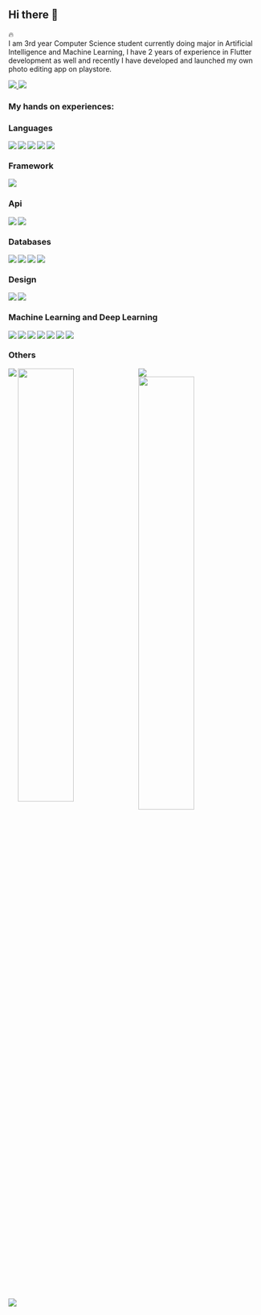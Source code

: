 ## Hi there 👋

🔥<br/>
I am 3rd year Computer Science student currently doing major in Artificial Intelligence and Machine Learning, I have 2 years of experience in Flutter development    as well and recently I have developed and launched my own photo editing app on playstore. 

  <a href="https://play.google.com/store/apps/details?id=com.ripplapps.afterclicks">
<img src="https://img.shields.io/badge/Google_Play-414141?style=for-the-badge&logo=google-play&logoColor=white"/>
<a/>
  
  <a href="www.linkedin.com/in/itsanandsingh">
<img src="https://img.shields.io/badge/linkedin-%230077B5.svg?style=for-the-badge&logo=linkedin&logoColor=white"/>
<a/>

### My hands on experiences:

### Languages
<img align="left" src="https://img.shields.io/badge/c-%2300599C.svg?style=for-the-badge&logo=c&logoColor=white"/>
<img align="left" src="https://img.shields.io/badge/c++-%2300599C.svg?style=for-the-badge&logo=c%2B%2B&logoColor=white"/>
<img align="left"  src="https://img.shields.io/badge/dart-%230175C2.svg?style=for-the-badge&logo=dart&logoColor=white"/>
<img align="left" src="https://img.shields.io/badge/java-%23ED8B00.svg?style=for-the-badge&logo=java&logoColor=white"/>
<img src="https://img.shields.io/badge/python-3670A0?style=for-the-badge&logo=python&logoColor=ffdd54"/>

### Framework

<img src="https://img.shields.io/badge/Flutter-%2302569B.svg?style=for-the-badge&logo=Flutter&logoColor=white"/>


### Api

<img align="left" src="https://img.shields.io/badge/-GraphQL-E10098?style=for-the-badge&logo=graphql&logoColor=white"/>
<img src="https://img.shields.io/badge/-REST API-080000?style=for-the-badge&logoColor=white"/>



### Databases

<img align="left" src="https://img.shields.io/badge/sqlite-%2307405e.svg?style=for-the-badge&logo=sqlite&logoColor=white"/>
<img align="left" src="https://img.shields.io/badge/mysql-%2300f.svg?style=for-the-badge&logo=mysql&logoColor=white"/>
<img align="left" src="https://img.shields.io/badge/Amazon%20DynamoDB-4053D6?style=for-the-badge&logo=Amazon%20DynamoDB&logoColor=white"/>
<img src="https://img.shields.io/badge/firebase-%23039BE5.svg?style=for-the-badge&logo=firebase"/>

### Design
<img align="left" src="https://img.shields.io/badge/Adobe%20XD-470137?style=for-the-badge&logo=Adobe%20XD&logoColor=#FF61F6"/>
<img  src="https://img.shields.io/badge/figma-%23F24E1E.svg?style=for-the-badge&logo=figma&logoColor=white"/>

### Machine Learning and Deep Learning
<img align="left" src="https://img.shields.io/badge/Keras-%23D00000.svg?style=for-the-badge&logo=Keras&logoColor=white)"/>
<img align="left" src="https://img.shields.io/badge/numpy-%23013243.svg?style=for-the-badge&logo=numpy&logoColor=white"/>
<img align="left" src="https://img.shields.io/badge/pandas-%23150458.svg?style=for-the-badge&logo=pandas&logoColor=white"/>
<img align="left" src="https://img.shields.io/badge/Plotly-%233F4F75.svg?style=for-the-badge&logo=plotly&logoColor=white"/>
<img align="left" src="https://img.shields.io/badge/TensorFlow-%23FF6F00.svg?style=for-the-badge&logo=TensorFlow&logoColor=white"/>
<img align="left" src="https://img.shields.io/badge/opencv-%23white.svg?style=for-the-badge&logo=opencv&logoColor=white"/>
<img src="https://img.shields.io/badge/SciPy-%230C55A5.svg?style=for-the-badge&logo=scipy&logoColor=%white"/>

### Others
<img align="left" src="https://img.shields.io/badge/-Arduino-00979D?style=for-the-badge&logo=Arduino&logoColor=white"/>
<img  src="https://img.shields.io/badge/Postman-FF6C37?style=for-the-badge&logo=postman&logoColor=white"/>



<img align="left" width="47%" src="https://github-readme-stats.vercel.app/api?username=realironman101&show_icons=true&theme=algolia"/>
<img width="47%" src="https://github-readme-stats.vercel.app/api/top-langs/?username=realironman101&layout=compact&theme=algolia"/>

<!-- <li></li> -->
<!-- <li></li> -->

 <br/>

<img src="https://activity-graph.herokuapp.com/graph?username=realironman101&theme=react-dark"/>




<!--
**realironman101/realironman101** is a ✨ _special_ ✨ repository because its `README.md` (this file) appears on your GitHub profile.

Here are some ideas to get you started:

- 🔭 I’m currently working on ...
- 🌱 I’m currently learning ...
- 👯 I’m looking to collaborate on ...
- 🤔 I’m looking for help with ...
- 💬 Ask me about ...
- 📫 How to reach me: ...
- 😄 Pronouns: ...
- ⚡ Fun fact: ...
-->
